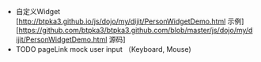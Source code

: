 * 自定义Widget [http://btpka3.github.io/js/dojo/my/dijit/PersonWidgetDemo.html 示例] [https://github.com/btpka3/btpka3.github.com/blob/master/js/dojo/my/dijit/PersonWidgetDemo.html 源码]
* TODO
    pageLink
    mock user input （Keyboard, Mouse)